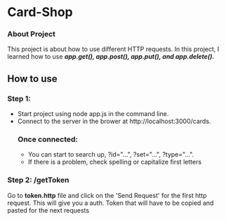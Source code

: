 # Card-Shop

### About Project ###
This project is about how to use different HTTP requests. In this project, I learned how to use ***app.get(), app.post(), app.put(), and app.delete().***

## How to use ##
### Step 1: ###
- Start project using node app.js in the command line.
- Connect to the server in the brower at http://localhost:3000/cards.
    ### Once connected: ###
    - You can start to search up, ?id="...", ?set="...", ?type="...".
    - If there is a problem, check spelling or capitalize first letters


### Step 2: /getToken ###
Go to **token.http** file and click on the 'Send Request' for the first http request. This will give you a auth. Token that will have to be copied and pasted for the next requests